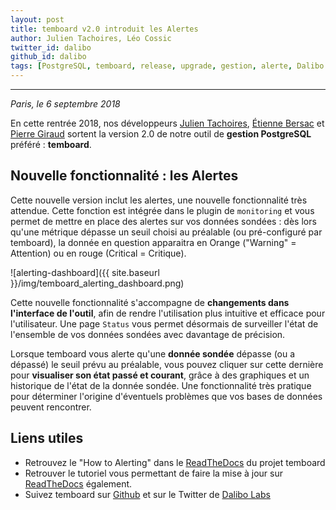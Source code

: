 ```yaml
---
layout: post
title: temboard v2.0 introduit les Alertes
author: Julien Tachoires, Léo Cossic
twitter_id: dalibo
github_id: dalibo
tags: [PostgreSQL, temboard, release, upgrade, gestion, alerte, Dalibo Labs]
---
```


---

*Paris, le 6 septembre 2018*

En cette rentrée 2018, nos développeurs [Julien Tachoires](https://github.com/julmon), [Étienne Bersac](https://github.com/bersace) et [Pierre Giraud](https://github.com/pgiraud) sortent la version 2.0 de notre outil de **gestion PostgreSQL** préféré : **temboard**.

<!--MORE-->

## Nouvelle fonctionnalité : les Alertes

Cette nouvelle version inclut les alertes, une nouvelle fonctionnalité très attendue. Cette fonction est intégrée dans le plugin de `monitoring` et vous permet de mettre en place des alertes sur vos données sondées : dès lors qu'une métrique dépasse un seuil choisi au préalable (ou pré-configuré par temboard), la donnée en question apparaitra en Orange ("Warning" = Attention) ou en rouge (Critical = Critique).

![alerting-dashboard]({{ site.baseurl }}/img/temboard_alerting_dashboard.png)

Cette nouvelle fonctionnalité s'accompagne de **changements dans l'interface de l'outil**, afin de rendre l'utilisation plus intuitive et efficace pour l'utilisateur. Une page `Status` vous permet désormais de surveiller l'état de l'ensemble de vos données sondées avec davantage de précision.

Lorsque temboard vous alerte qu'une **donnée sondée** dépasse (ou a dépassé) le seuil prévu au préalable, vous pouvez cliquer sur cette dernière pour **visualiser son état passé et courant**, grâce à des graphiques et un historique de l'état de la donnée sondée. Une fonctionnalité très pratique pour déterminer l'origine d'éventuels problèmes que vos bases de données peuvent rencontrer.

## Liens utiles

   * Retrouvez le "How to Alerting" dans le [ReadTheDocs](https://temboard.readthedocs.io/en/latest/temboard-howto-alerting/) du projet temboard
   * Retrouver le tutoriel vous permettant de faire la mise à jour sur [ReadTheDocs](https://temboard.readthedocs.io/en/latest/temboard-upgrade-1.2-2.0/) également.
   * Suivez temboard sur [Github](https://github.com/dalibo/temboard) et sur le Twitter de [Dalibo Labs](https://twitter.com/DaliboLabs)
